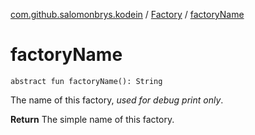 [com.github.salomonbrys.kodein](../index.md) / [Factory](index.md) / [factoryName](.)

# factoryName

`abstract fun factoryName(): String`

The name of this factory, *used for debug print only*.

**Return**
The simple name of this factory.

